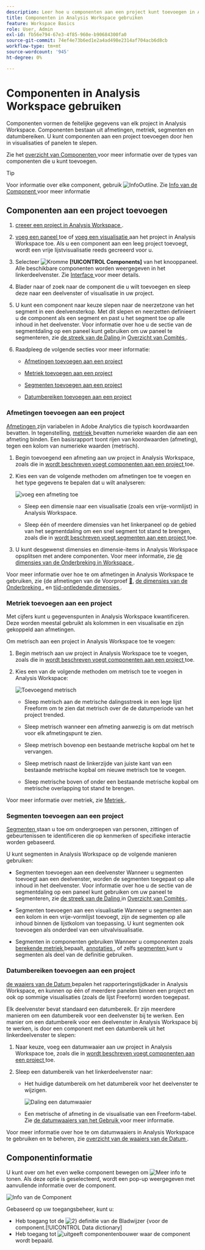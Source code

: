 ```yaml
---
description: Leer hoe u componenten aan een project kunt toevoegen in Analysis Workspace
title: Componenten in Analysis Workspace gebruiken
feature: Workspace Basics
role: User, Admin
exl-id: fb56e794-67e3-4f85-960e-b90684300fa0
source-git-commit: 74ef4e73b6ed1e2a4ad498e2314af704acb6d8cb
workflow-type: tm+mt
source-wordcount: '945'
ht-degree: 0%

---
```


# Componenten in Analysis Workspace gebruiken

Componenten vormen de feitelijke gegevens van elk project in Analysis Workspace. Componenten bestaan uit afmetingen, metriek, segmenten en datumbereiken. U kunt componenten aan een project toevoegen door hen in visualisaties of panelen te slepen.

Zie het [ overzicht van Componenten ](/help/analyze/analysis-workspace/components/analysis-workspace-components.md) voor meer informatie over de types van componenten die u kunt toevoegen.

>[!TIP]
>
>Voor informatie over elke component, gebruik ![ InfoOutline ](/help/assets/icons/InfoOutline.svg). Zie [ Info van de Component ](#component-info) voor meer informatie

## Componenten aan een project toevoegen

1. [ creeer een project in Analysis Workspace ](/help/analyze/analysis-workspace/build-workspace-project/create-projects.md).

1. [ voeg een paneel ](/help/analyze/analysis-workspace/c-panels/panels.md#create-a-panel) toe of [ voeg een visualisatie ](/help/analyze/analysis-workspace/visualizations/freeform-analysis-visualizations.md#add-visualizations-to-a-panel) aan het project in Analysis Workspace toe. Als u een component aan een leeg project toevoegt, wordt een vrije lijstvisualisatie reeds gecreeerd voor u.

1. Selecteer ![ Kromme ](/help/assets/icons/Curate.svg) **[!UICONTROL Components]** van het knooppaneel. Alle beschikbare componenten worden weergegeven in het linkerdeelvenster. Zie [ Interface ](/help/analyze/analysis-workspace/home.md#interface) voor meer details.

1. Blader naar of zoek naar de component die u wilt toevoegen en sleep deze naar een deelvenster of visualisatie in uw project.

1. U kunt een component naar keuze slepen naar de neerzetzone van het segment in een deelvensterkop. Met dit slepen en neerzetten definieert u de component als een segment en past u het segment toe op alle inhoud in het deelvenster.
Voor informatie over hoe u de sectie van de segmentdaling op een paneel kunt gebruiken om uw paneel te segmenteren, zie [ de streek van de Daling ](/help/analyze/analysis-workspace/c-panels/panels.md#drop-zone) in [ Overzicht van Comités ](/help/analyze/analysis-workspace/c-panels/panels.md).

1. Raadpleeg de volgende secties voor meer informatie:

   * [Afmetingen toevoegen aan een project](#add-dimensions-to-a-project)

   * [Metriek toevoegen aan een project](#add-metrics-to-a-project)

   * [Segmenten toevoegen aan een project](#add-segments-to-a-project)

   * [Datumbereiken toevoegen aan een project](#add-date-ranges-to-a-project)

### Afmetingen toevoegen aan een project

[ Afmetingen ](/help/components/dimensions/overview.md) zijn variabelen in Adobe Analytics die typisch koordwaarden bevatten. In tegenstelling, [ metriek ](/help/components/c-calcmetrics/cm-overview.md) bevatten numerieke waarden die aan een afmeting binden. Een basisrapport toont rijen van koordwaarden (afmeting), tegen een kolom van numerieke waarden (metrisch).

1. Begin toevoegend een afmeting aan uw project in Analysis Workspace, zoals die in [ wordt beschreven voegt componenten aan een project ](#add-components-to-a-project) toe.

1. Kies een van de volgende methoden om afmetingen toe te voegen en het type gegevens te bepalen dat u wilt analyseren:

   ![ voeg een afmeting ](assets/add-dimension.gif) toe

   * Sleep een dimensie naar een visualisatie (zoals een vrije-vormlijst) in Analysis Workspace.

   * Sleep één of meerdere dimensies van het linkerpaneel op de gebied van het segmentdaling om een snel segment tot stand te brengen, zoals die in [ wordt beschreven voegt segmenten aan een project ](#add-filters-to-a-project) toe.

1. U kunt desgewenst dimensies en dimensie-items in Analysis Workspace opsplitsen met andere componenten. Voor meer informatie, zie [ de dimensies van de Onderbreking in Workspace ](/help/analyze/analysis-workspace/components/dimensions/t-breakdown-fa.md).

Voor meer informatie over hoe te om afmetingen in Analysis Workspace te gebruiken, zie &lbrace;de afmetingen van de Voorproef [&#128279;](/help/analyze/analysis-workspace/components/dimensions/view-dimensions.md), [ de dimensies van de Onderbreking ](/help/analyze/analysis-workspace/components/dimensions/t-breakdown-fa.md), en [ tijd-ontledende dimensies ](/help/analyze/analysis-workspace/components/dimensions/time-parting-dimensions.md).

### Metriek toevoegen aan een project

Met cijfers kunt u gegevenspunten in Analysis Workspace kwantificeren. Deze worden meestal gebruikt als kolommen in een visualisatie en zijn gekoppeld aan afmetingen.

Om metrisch aan een project in Analysis Workspace toe te voegen:

1. Begin metrisch aan uw project in Analysis Workspace toe te voegen, zoals die in [ wordt beschreven voegt componenten aan een project ](#add-components-to-a-project) toe.



1. Kies een van de volgende methoden om metrisch toe te voegen in Analysis Workspace:

   ![ Toevoegend metrisch ](assets/add-metric.gif)

   * Sleep metrisch aan de metrische dalingsstreek in een lege lijst Freeform om te zien dat metrisch over de de datumperiode van het project trended.

   * Sleep metrisch wanneer een afmeting aanwezig is om dat metrisch voor elk afmetingspunt te zien.

   * Sleep metrisch bovenop een bestaande metrische kopbal om het te vervangen.

   * Sleep metrisch naast de linkerzijde van juiste kant van een bestaande metrische kopbal om nieuwe metrisch toe te voegen.

   * Sleep metrische boven of onder een bestaande metrische kopbal om metrische overlapping tot stand te brengen.


Voor meer informatie over metriek, zie [ Metriek ](/help/analyze/analysis-workspace/components/apply-create-metrics.md).

### Segmenten toevoegen aan een project

[ Segmenten ](/help/components/segmentation/seg-overview.md) staan u toe om ondergroepen van personen, zittingen of gebeurtenissen te identificeren die op kenmerken of specifieke interactie worden gebaseerd.

U kunt segmenten in Analysis Workspace op de volgende manieren gebruiken:

* Segmenten toevoegen aan een deelvenster
Wanneer u segmenten toevoegt aan een deelvenster, worden de segmenten toegepast op alle inhoud in het deelvenster.
Voor informatie over hoe u de sectie van de segmentdaling op een paneel kunt gebruiken om uw paneel te segmenteren, zie [ de streek van de Daling ](/help/analyze/analysis-workspace/c-panels/panels.md#drop-zone) in [ Overzicht van Comités ](/help/analyze/analysis-workspace/c-panels/panels.md).

* Segmenten toevoegen aan een visualisatie
Wanneer u segmenten aan een kolom in een vrije-vormlijst toevoegt, zijn de segmenten op alle inhoud binnen de lijstkolom van toepassing. U kunt segmenten ook toevoegen als onderdeel van een uitvalvisualisatie.

* Segmenten in componenten gebruiken
Wanneer u componenten zoals [ berekende metriek ](/help/components/c-calcmetrics/c-workflow/cm-workflow/c-build-metrics/metrics-with-segments.md) bepaalt, [ annotaties ](/help/analyze/analysis-workspace/components/annotations/create-annotations.md#annotation-builder), of zelfs [ segmenten ](/help/components/segmentation/segmentation-workflow/seg-build.md) kunt u segmenten als deel van de definitie gebruiken.


### Datumbereiken toevoegen aan een project

[ de waaiers van de Datum ](/help/analyze/analysis-workspace/components/calendar-date-ranges/calendar.md) bepalen het rapporteringstijdkader in Analysis Workspace, en kunnen op één of meerdere panelen binnen een project en ook op sommige visualisaties (zoals de lijst Freeform) worden toegepast.

Elk deelvenster bevat standaard een datumbereik. Er zijn meerdere manieren om een datumbereik voor een deelvenster bij te werken. Een manier om een datumbereik voor een deelvenster in Analysis Workspace bij te werken, is door een component met een datumbereik uit het linkerdeelvenster te slepen:

1. Naar keuze, voeg een datumwaaier aan uw project in Analysis Workspace toe, zoals die in [ wordt beschreven voegt componenten aan een project ](#add-components-to-a-project) toe.

1. Sleep een datumbereik van het linkerdeelvenster naar:

   * Het huidige datumbereik om het datumbereik voor het deelvenster te wijzigen.

     ![ Daling een datumwaaier ](assets/add-date-range.gif)

   * Een metrische of afmeting in de visualisatie van een Freeform-tabel. Zie [ de datumwaaiers van het Gebruik ](/help/analyze/analysis-workspace/components/calendar-date-ranges/calendar.md#use-date-ranges) voor meer informatie.

Voor meer informatie over hoe te om datumwaaiers in Analysis Workspace te gebruiken en te beheren, zie [ overzicht van de waaiers van de Datum ](/help/analyze/analysis-workspace/components/calendar-date-ranges/calendar.md).

## Componentinformatie

U kunt over om het even welke component bewegen om ![ Meer info ](/help/assets/icons/InfoOutline.svg) te tonen. Als deze optie is geselecteerd, wordt een pop-up weergegeven met aanvullende informatie over de component.

![ Info van de Component ](assets/component-info.png)

Gebaseerd op uw toegangsbeheer, kunt u:

* Heb toegang tot de ![ 2&rbrace; definitie van de Bladwijzer ](/help/assets/icons/Bookmark.svg) &lbrace;voor de component.[!UICONTROL Data dictionary]
* Heb toegang tot ![ uitgeeft ](/help/assets/icons/Edit.svg) componentenbouwer waar de component wordt bepaald.




<!--
# Use components in Analysis Workspace

Components make up the actual data of any project in Analysis Workspace. Components consist of dimensions, metrics, segments, and date ranges. You can add components to a project by dragging them into visualizations or panels.

For overview information about the types of components you can add, see [Components overview](/help/analyze/analysis-workspace/components/analysis-workspace-components.md).

>[!TIP]
>
>For information about each component, select the Info icon next to a component's name in the left rail of Analysis Workspace, or see the [Analytics Components Guide](/help/components/home.md).

## Begin adding components to a project

1. [Create a project in Analysis Workspace](/help/analyze/analysis-workspace/build-workspace-project/create-projects.md) if you haven't already.

1. [Add a panel](/help/analyze/analysis-workspace/c-panels/panels.md) or [add a visualization](/help/analyze/analysis-workspace/visualizations/freeform-analysis-visualizations.md#add-visualizations-to-a-panel) to the project in Analysis Workspace. 

   If you add a component to a blank project, a freeform table visualization is automatically created.

1. Select the **[!UICONTROL Components]** icon in the left rail.

   ![](assets/build-components.png)

1. Scroll to or search for the component you want to add, then drag it to a panel or visualization within your project. 

1. (Optional) Drag a component to the segment drop zone in a panel header. 

   Segments apply to all content within the panel.

   For information about how you can use the segment drop zone on a panel to filter your panel, see [Drop zone](/help/analyze/analysis-workspace/c-panels/panels.md#drop-zone) in [Panels overview](/help/analyze/analysis-workspace/c-panels/panels.md).

   ![drop a segment in the drop zone](assets/segment-dropzone.png)

1. For more detailed information, continue with one of the following sections, depending on the component type you are adding:

   * [Add dimensions to a project](#add-dimensions-to-a-project)

   * [Add metrics to a project](#add-metrics-to-a-project)

   * [Add segments to a project](#add-segments-to-a-project)

   * [Add date ranges to a project](#add-date-ranges-to-a-project)

## Add dimensions to a project

[Dimensions](/help/components/dimensions/overview.md) are variables in Adobe Analytics that typically contain string values. Common dimensions include [Page](/help/components/dimensions/page.md), [Referring domain](/help/components/dimensions/referring-domain.md), or an [eVar](/help/components/dimensions/evar.md). In contrast, [metrics](/help/components/metrics/overview.md) contain numeric values that tie to a dimension. A basic report shows rows of string values (dimension), against a column of numeric values (metric).

1. Start adding a dimension to your project in Analysis Workspace, as described in [Begin adding components to a project](#begin-adding-components-to-a-project).

1. Choose one of the following methods to add dimensions and determine the type of data you want to analyze:

   * Drag a dimension to a visualization (such as a freeform table) in Analysis Workspace.

     ![Add dimensions to a project](assets/add-dimensions.png)
   
   * Drag one or more dimensions from the left rail onto the segment drop zone to create an ad hoc segment, as described in [Add segments to a project](#add-segments-to-a-project).

     ![drop a segment in the drop zone](assets/segment-dropzone.png)

1. (Optional) You can break down dimensions and dimension items in Analysis Workspace with other components. 

   For more information, see [Break down dimensions](/help/analyze/analysis-workspace/components/dimensions/t-breakdown-fa.md).

For more information about how to use dimensions in Analysis Workspace, see [Preview dimensions](/help/analyze/analysis-workspace/components/dimensions/view-dimensions.md), [Break down dimensions](/help/analyze/analysis-workspace/components/dimensions/t-breakdown-fa.md), and [Time-parting dimensions](/help/analyze/analysis-workspace/components/dimensions/time-parting-dimensions.md).

## Add metrics to a project

[Metrics](/help/analyze/analysis-workspace/components/apply-create-metrics.md) allow you to quantify data points in Analysis Workspace. They are most commonly used as columns in a visualization and tied to dimensions.

To add a metric to a project in Analysis Workspace:

1. Start adding a metric to your project in Analysis Workspace, as described in [Begin adding components to a project](#begin-adding-components-to-a-project).

1. Choose one of the following methods to add a metric in Analysis Workspace:

   * Drag a metric to the metric drop zone in an empty Freeform table to see that metric trended over the project's date period. 

     ![Add a metric to a project](assets/add-metrics.png)

   * Drag a metric when a dimension is present to see that metric compared to each dimension item. 

   * Drag a metric on top of an existing metric header to replace it.

   * Drag a metric next to a header to see both metrics side-by-side.

For more information about how to use metrics in Analysis Workspace, see [Metrics](/help/analyze/analysis-workspace/components/apply-create-metrics.md).

## Add segments to a project

[Segments](/help/components/segmentation/seg-overview.md) allow you to identify subsets of visitors based on characteristics or specific interactions.

You can use segments in Analysis Workspace in any of the following ways:

### Add segments to a panel

When you add segments to a panel, the segments apply to all content within the panel.

For information about how you can use the segment drop zone on a panel to filter your panel, see [Drop zone](/help/analyze/analysis-workspace/c-panels/panels.md#drop-zone) in [Panels overview](/help/analyze/analysis-workspace/c-panels/panels.md).

### Add segments to a column in a freeform table

When you add segments to a column in a freeform table, the segments apply to all content within the table column.

### Use segments when creating calculated metrics

In the Calculated metric builder, you can apply segments within your metric definition. 

For more information, see [Segmented metrics](/help/components/c-calcmetrics/c-workflow/cm-workflow/c-build-metrics/metrics-with-segments.md).

## Add date ranges to a project

[Date ranges](/help/analyze/analysis-workspace/components/calendar-date-ranges/custom-date-ranges.md) determine the reporting time frame in Analysis Workspace, and can be applied to one or more panels within a project.

Each panel includes a date range by default. There are multiple ways to update a date range for a panel. One way to update a date range for a panel in Analysis Workspace is to drag a date range component from the left rail:

1. Start adding a date range to your project in Analysis Workspace, as described in [Begin adding components to a project](#begin-adding-components-to-a-project).

1. Drag a date range from the left rail onto the current date range in the upper-right portion of the panel.

     ![drop a date range](assets/daterange-drop.png)

For more information about how to use calendars and date ranges in Analysis Workspace, see [Calendar and date ranges overview](/help/analyze/analysis-workspace/components/calendar-date-ranges/calendar.md).

-->